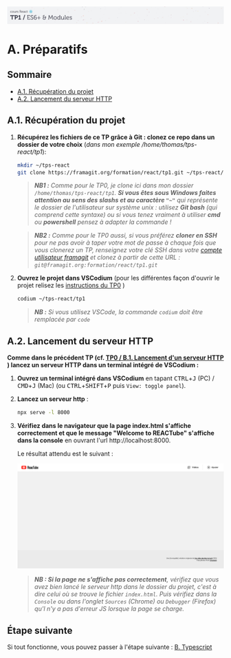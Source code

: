<img src="images/readme/header-small.jpg" >

# A. Préparatifs <!-- omit in toc -->

## Sommaire <!-- omit in toc -->
- [A.1. Récupération du projet](#a1-récupération-du-projet)
- [A.2. Lancement du serveur HTTP](#a2-lancement-du-serveur-http)

## A.1. Récupération du projet

1. **Récupérez les fichiers de ce TP grâce à Git : clonez ce repo dans un dossier de votre choix** (_dans mon exemple /home/thomas/tps-react/tp1_):
	```bash
	mkdir ~/tps-react
	git clone https://framagit.org/formation/react/tp1.git ~/tps-react/tp1
	```
	> _**NB1 :** Comme pour le TP0, je clone ici dans mon dossier `/home/thomas/tps-react/tp1`. **Si vous êtes sous Windows faites attention au sens des slashs et au caractère `"~"`** qui représente le dossier de l'utilisateur sur système unix : utilisez **Git bash** (qui comprend cette syntaxe) ou si vous tenez vraiment à utiliser **cmd** ou **powershell** pensez à adapter la commande !_

	> _**NB2 :** Comme pour le TP0 aussi, si vous préférez **cloner en SSH** pour ne pas avoir à taper votre mot de passe à chaque fois que vous clonerez un TP, renseignez votre clé SSH dans votre [compte utilisateur framagit](https://framagit.org/-/profile/keys) et clonez à partir de cette URL : `git@framagit.org:formation/react/tp1.git`_


2. **Ouvrez le projet dans VSCodium** (pour les différentes façon d'ouvrir le projet relisez les [instructions du TP0](https://framagit.org/formation/react/tp0/-/blob/master/A-preparatifs.md#a3-ouvrir-le-projet-dans-vscodium) )
	```bash
	codium ~/tps-react/tp1
	```
	> _**NB :** Si vous utilisez VSCode, la commande `codium` doit être remplacée par `code`_

## A.2. Lancement du serveur HTTP

**Comme dans le précédent TP (cf. [TP0 / B.1. Lancement d'un serveur HTTP](https://framagit.org/formation/react/tp0/-/blob/master/B-integration.md#b1-lancement-dun-serveur-http) ) lancez un serveur HTTP dans un terminal intégré de VSCodium :**

1. **Ouvrez un terminal intégré dans VSCodium** en tapant <kbd>CTRL</kbd>+<kbd>J</kbd> (PC) / <kbd>CMD</kbd>+<kbd>J</kbd> (Mac) (ou <kbd>CTRL</kbd>+<kbd>SHIFT</kbd>+<kbd>P</kbd> puis `View: toggle panel`).

2. **Lancez un serveur http** :
	```bash
	npx serve -l 8000
	```

3. **Vérifiez dans le navigateur que la page index.html s'affiche correctement et que le message "Welcome to REACTube" s'affiche dans la console** en ouvrant l'url http://localhost:8000.

	Le résultat attendu est le suivant :

	<img src="images/readme/screen-00.png">

	> _**NB : Si la page ne s'affiche pas correctement**, vérifiez que vous avez bien lancé le serveur http dans le dossier du projet, c'est à dire celui où se trouve le fichier `index.html`. Puis vérifiez dans la `Console` ou dans l'onglet `Sources` (Chrome) ou `Debugger` (Firefox) qu'l n'y a pas d'erreur JS lorsque la page se charge._

## Étape suivante <!-- omit in toc -->
Si tout fonctionne, vous pouvez passer à l'étape suivante : [B. Typescript](B-typescript.md)